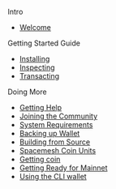 Intro
- [Welcome](main.md)

Getting Started Guide
- [Installing](install.md)
- [Inspecting](monitor.md)
- [Transacting](tx.md)

Doing More
- [Getting Help](help.md)
- [Joining the Community](comm.md)
- [System Requirements](requirements.md)
- [Backing up Wallet](backup.md)
- [Building from Source](build.md)
- [Spacemesh Coin Units](units.md)
- [Getting coin](tap.md)
- [Getting Ready for Mainnet](mainnet.md)
- [Using the CLI wallet](cli_wallet.md)
